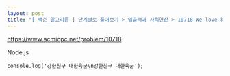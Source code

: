 ```yaml
---
layout: post
title: "[ 백준 알고리듬 ] 단계별로 풀어보기 > 입출력과 사칙연산 > 10718 We love kriii"
---
```

<https://www.acmicpc.net/problem/10718>


Node.js

```
console.log('강한친구 대한육군\n강한친구 대한육군');
```


